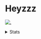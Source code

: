 # Heyzzz  

[![.](https://skillicons.dev/icons?i=ts,nextjs,nestjs,mongodb)](https://skillicons.dev)  

<details>
<summary>Stats</summary
<!--START_SECTION:waka-->

```txt
TypeScript   16 hrs 18 mins  ███████████████▓░░░░░░░░░   62.40 %
YAML         5 hrs 49 mins   █████▓░░░░░░░░░░░░░░░░░░░   22.29 %
JSON         1 hr 36 mins    █▓░░░░░░░░░░░░░░░░░░░░░░░   06.18 %
CSS          49 mins         ▓░░░░░░░░░░░░░░░░░░░░░░░░   03.15 %
Rust         46 mins         ▓░░░░░░░░░░░░░░░░░░░░░░░░   02.95 %
```

<!--END_SECTION:waka-->
</details>
